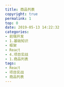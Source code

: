 ```yaml
---
title: 商品列表
copyright: true
permalink: 1
top: 0
date: 2019-05-13 14:22:32
categories:
- 前端开发
- 1.基础知识
- 框架
- React
- 4.项目实战
- 1.商品列表
tags:
- React
- 项目实战
- 商品列表
---
```

